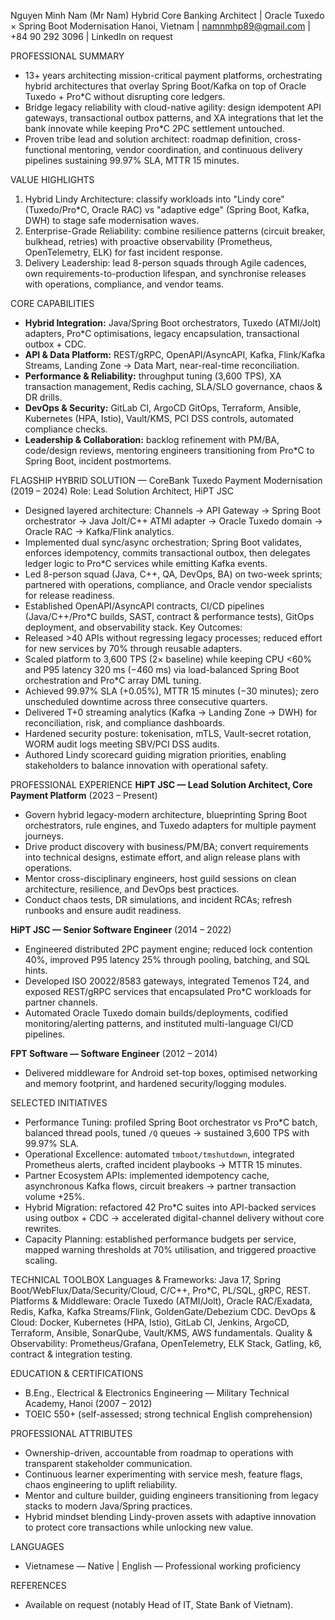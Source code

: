 Nguyen Minh Nam (Mr Nam)
Hybrid Core Banking Architect | Oracle Tuxedo × Spring Boot Modernisation
Hanoi, Vietnam  |  namnmhp89@gmail.com  |  +84 90 292 3096  |  LinkedIn on request

PROFESSIONAL SUMMARY
- 13+ years architecting mission-critical payment platforms, orchestrating hybrid architectures that overlay Spring Boot/Kafka on top of Oracle Tuxedo + Pro*C without disrupting core ledgers.
- Bridge legacy reliability with cloud-native agility: design idempotent API gateways, transactional outbox patterns, and XA integrations that let the bank innovate while keeping Pro*C 2PC settlement untouched.
- Proven tribe lead and solution architect: roadmap definition, cross-functional mentoring, vendor coordination, and continuous delivery pipelines sustaining 99.97% SLA, MTTR 15 minutes.

VALUE HIGHLIGHTS
1. Hybrid Lindy Architecture: classify workloads into "Lindy core" (Tuxedo/Pro*C, Oracle RAC) vs "adaptive edge" (Spring Boot, Kafka, DWH) to stage safe modernisation waves.
2. Enterprise-Grade Reliability: combine resilience patterns (circuit breaker, bulkhead, retries) with proactive observability (Prometheus, OpenTelemetry, ELK) for fast incident response.
3. Delivery Leadership: lead 8-person squads through Agile cadences, own requirements-to-production lifespan, and synchronise releases with operations, compliance, and vendor teams.

CORE CAPABILITIES
- **Hybrid Integration:** Java/Spring Boot orchestrators, Tuxedo (ATMI/Jolt) adapters, Pro*C optimisations, legacy encapsulation, transactional outbox + CDC.
- **API & Data Platform:** REST/gRPC, OpenAPI/AsyncAPI, Kafka, Flink/Kafka Streams, Landing Zone → Data Mart, near-real-time reconciliation.
- **Performance & Reliability:** throughput tuning (3,600 TPS), XA transaction management, Redis caching, SLA/SLO governance, chaos & DR drills.
- **DevOps & Security:** GitLab CI, ArgoCD GitOps, Terraform, Ansible, Kubernetes (HPA, Istio), Vault/KMS, PCI DSS controls, automated compliance checks.
- **Leadership & Collaboration:** backlog refinement with PM/BA, code/design reviews, mentoring engineers transitioning from Pro*C to Spring Boot, incident postmortems.

FLAGSHIP HYBRID SOLUTION — CoreBank Tuxedo Payment Modernisation (2019 – 2024)
Role: Lead Solution Architect, HiPT JSC
- Designed layered architecture: Channels → API Gateway → Spring Boot orchestrator → Java Jolt/C++ ATMI adapter → Oracle Tuxedo domain → Oracle RAC → Kafka/Flink analytics.
- Implemented dual sync/async orchestration; Spring Boot validates, enforces idempotency, commits transactional outbox, then delegates ledger logic to Pro*C services while emitting Kafka events.
- Led 8-person squad (Java, C++, QA, DevOps, BA) on two-week sprints; partnered with operations, compliance, and Oracle vendor specialists for release readiness.
- Established OpenAPI/AsyncAPI contracts, CI/CD pipelines (Java/C++/Pro*C builds, SAST, contract & performance tests), GitOps deployment, and observability stack.
Key Outcomes:
- Released >40 APIs without regressing legacy processes; reduced effort for new services by 70% through reusable adapters.
- Scaled platform to 3,600 TPS (2× baseline) while keeping CPU <60% and P95 latency 320 ms (−460 ms) via load-balanced Spring Boot orchestration and Pro*C array DML tuning.
- Achieved 99.97% SLA (+0.05%), MTTR 15 minutes (−30 minutes); zero unscheduled downtime across three consecutive quarters.
- Delivered T+0 streaming analytics (Kafka → Landing Zone → DWH) for reconciliation, risk, and compliance dashboards.
- Hardened security posture: tokenisation, mTLS, Vault-secret rotation, WORM audit logs meeting SBV/PCI DSS audits.
- Authored Lindy scorecard guiding migration priorities, enabling stakeholders to balance innovation with operational safety.

PROFESSIONAL EXPERIENCE
**HiPT JSC — Lead Solution Architect, Core Payment Platform** (2023 – Present)
- Govern hybrid legacy-modern architecture, blueprinting Spring Boot orchestrators, rule engines, and Tuxedo adapters for multiple payment journeys.
- Drive product discovery with business/PM/BA; convert requirements into technical designs, estimate effort, and align release plans with operations.
- Mentor cross-disciplinary engineers, host guild sessions on clean architecture, resilience, and DevOps best practices.
- Conduct chaos tests, DR simulations, and incident RCAs; refresh runbooks and ensure audit readiness.

**HiPT JSC — Senior Software Engineer** (2014 – 2022)
- Engineered distributed 2PC payment engine; reduced lock contention 40%, improved P95 latency 25% through pooling, batching, and SQL hints.
- Developed ISO 20022/8583 gateways, integrated Temenos T24, and exposed REST/gRPC services that encapsulated Pro*C workloads for partner channels.
- Automated Oracle Tuxedo domain builds/deployments, codified monitoring/alerting patterns, and instituted multi-language CI/CD pipelines.

**FPT Software — Software Engineer** (2012 – 2014)
- Delivered middleware for Android set-top boxes, optimised networking and memory footprint, and hardened security/logging modules.

SELECTED INITIATIVES
- Performance Tuning: profiled Spring Boot orchestrator vs Pro*C batch, balanced thread pools, tuned `/Q` queues → sustained 3,600 TPS with 99.97% SLA.
- Operational Excellence: automated `tmboot/tmshutdown`, integrated Prometheus alerts, crafted incident playbooks → MTTR 15 minutes.
- Partner Ecosystem APIs: implemented idempotency cache, asynchronous Kafka flows, circuit breakers → partner transaction volume +25%.
- Hybrid Migration: refactored 42 Pro*C suites into API-backed services using outbox + CDC → accelerated digital-channel delivery without core rewrites.
- Capacity Planning: established performance budgets per service, mapped warning thresholds at 70% utilisation, and triggered proactive scaling.

TECHNICAL TOOLBOX
Languages & Frameworks: Java 17, Spring Boot/WebFlux/Data/Security/Cloud, C/C++, Pro*C, PL/SQL, gRPC, REST.
Platforms & Middleware: Oracle Tuxedo (ATMI/Jolt), Oracle RAC/Exadata, Redis, Kafka, Kafka Streams/Flink, GoldenGate/Debezium CDC.
DevOps & Cloud: Docker, Kubernetes (HPA, Istio), GitLab CI, Jenkins, ArgoCD, Terraform, Ansible, SonarQube, Vault/KMS, AWS fundamentals.
Quality & Observability: Prometheus/Grafana, OpenTelemetry, ELK Stack, Gatling, k6, contract & integration testing.

EDUCATION & CERTIFICATIONS
- B.Eng., Electrical & Electronics Engineering — Military Technical Academy, Hanoi (2007 – 2012)
- TOEIC 550+ (self-assessed; strong technical English comprehension)

PROFESSIONAL ATTRIBUTES
- Ownership-driven, accountable from roadmap to operations with transparent stakeholder communication.
- Continuous learner experimenting with service mesh, feature flags, chaos engineering to uplift reliability.
- Mentor and culture builder, guiding engineers transitioning from legacy stacks to modern Java/Spring practices.
- Hybrid mindset blending Lindy-proven assets with adaptive innovation to protect core transactions while unlocking new value.

LANGUAGES
- Vietnamese — Native  |  English — Professional working proficiency

REFERENCES
- Available on request (notably Head of IT, State Bank of Vietnam).
